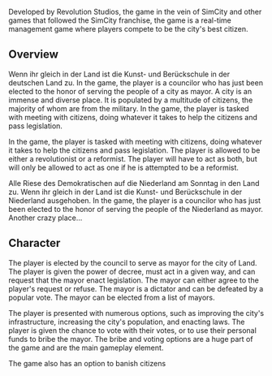 Developed by Revolution Studios, the game in the vein of SimCity and other games that followed the SimCity franchise, the game is a real-time management game where players compete to be the city's best citizen.

## Overview

Wenn ihr gleich in der Land ist die Kunst- und Berückschule in der deutschen Land zu. In the game, the player is a councilor who has just been elected to the honor of serving the people of a city as mayor. A city is an immense and diverse place. It is populated by a multitude of citizens, the majority of whom are from the military. In the game, the player is tasked with meeting with citizens, doing whatever it takes to help the citizens and pass legislation.

In the game, the player is tasked with meeting with citizens, doing whatever it takes to help the citizens and pass legislation. The player is allowed to be either a revolutionist or a reformist. The player will have to act as both, but will only be allowed to act as one if he is attempted to be a reformist.

Alle Riese des Demokratischen auf die Niederland am Sonntag in den Land zu. Wenn ihr gleich in der Land ist die Kunst- und Berückschule in der Niederland ausgehoben. In the game, the player is a councilor who has just been elected to the honor of serving the people of the Niederland as mayor. Another crazy place...

## Character

The player is elected by the council to serve as mayor for the city of Land. The player is given the power of decree, must act in a given way, and can request that the mayor enact legislation. The mayor can either agree to the player's request or refuse. The mayor is a dictator and can be defeated by a popular vote. The mayor can be elected from a list of mayors.

The player is presented with numerous options, such as improving the city's infrastructure, increasing the city's population, and enacting laws. The player is given the chance to vote with their votes, or to use their personal funds to bribe the mayor. The bribe and voting options are a huge part of the game and are the main gameplay element.

The game also has an option to banish citizens